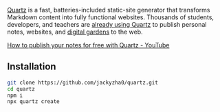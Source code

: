 [Quartz](https://quartz.jzhao.xyz/) is a fast, batteries-included static-site generator that transforms Markdown content into fully functional websites. Thousands of students, developers, and teachers are [already using Quartz](https://quartz.jzhao.xyz/showcase) to publish personal notes, websites, and [digital gardens](https://jzhao.xyz/posts/networked-thought) to the web.

[How to publish your notes for free with Quartz - YouTube](https://www.youtube.com/watch?v=6s6DT1yN4dw)

## Installation

```bash
git clone https://github.com/jackyzha0/quartz.git
cd quartz
npm i
npx quartz create
```
